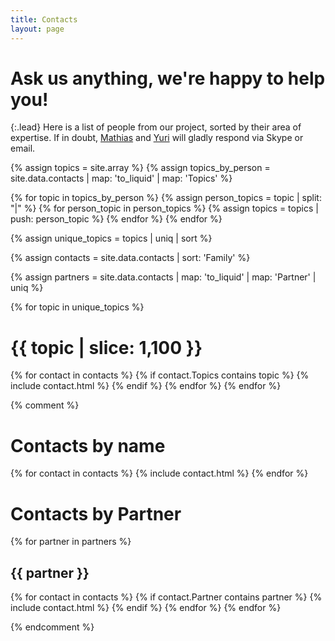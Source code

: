 ```yaml
---
title: Contacts
layout: page
---
```

<h1>Ask us anything, we're happy to help you!</h1>

{:.lead}
Here is a list of people from our project, sorted by their area of expertise. If in doubt, [Mathias](#mathias-slawik) and [Yuri](#yuri-demchenko) will gladly respond via Skype or email.

<script>
// http://stackoverflow.com/a/92819
function imgError(image) {
  image.onerror = "";
  image.src = "/assets/images/CYCLONE-LOGO-WHITE.png";
  image.style = "margin-top: 1.25em";
  return true;
}
</script>

{% assign topics = site.array %}
{% assign topics_by_person = site.data.contacts | map: 'to_liquid' | map: 'Topics' %}

{% for topic in topics_by_person %}
{% assign person_topics = topic | split: "|" %}
{% for person_topic in person_topics %}
{% assign topics = topics | push: person_topic %}
{% endfor %}
{% endfor %}

{% assign unique_topics = topics | uniq | sort %}

{% assign contacts = site.data.contacts | sort: 'Family' %}

{% assign partners = site.data.contacts | map: 'to_liquid' | map: 'Partner' | uniq %}

{% for topic in unique_topics %}
# {{ topic | slice: 1,100 }}

{% for contact in contacts %}
{% if contact.Topics contains topic %}
{% include contact.html %}
{% endif %}
{% endfor %}
{% endfor %}

{% comment %}

# Contacts by name

{% for contact in contacts %}
{% include contact.html %}
{% endfor %}

# Contacts by Partner

{% for partner in partners %}
## {{ partner }}
{% for contact in contacts %}
{% if contact.Partner contains partner %}
{% include contact.html %}
{% endif %}
{% endfor %}
{% endfor %}

{% endcomment %}
